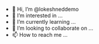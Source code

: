 - 👋 Hi, I’m @lokeshneddemo
- 👀 I’m interested in ...
- 🌱 I’m currently learning ...
- 💞️ I’m looking to collaborate on ...
- 📫 How to reach me ...

<!---
lokeshneddemo/lokeshneddemo is a ✨ special ✨ repository because its `README.md` (this file) appears on your GitHub profile.
You can click the Preview link to take a look at your changes.
--->
